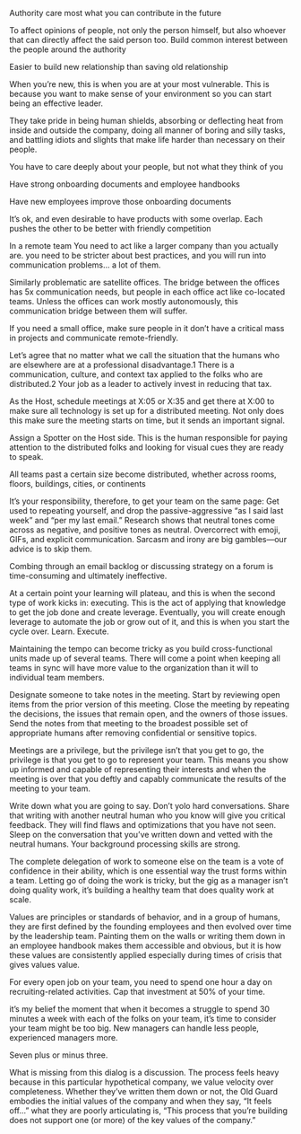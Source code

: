Authority care most what you can contribute in the future

To affect opinions of people, not only the person himself, but also whoever that can directly affect the said person too. Build common interest between the people around the authority

Easier to build new relationship than saving old relationship

When you’re new, this is when you are at your most vulnerable. This is because you want to make sense of your environment so you can start being an effective leader.

They take pride in being human shields, absorbing or deflecting heat from inside and outside the company, doing all manner of boring and silly tasks, and battling idiots and slights that make life harder than necessary on their people.

You have to care deeply about your people, but not what they think of you

Have strong onboarding documents and employee handbooks

Have new employees improve those onboarding documents

It’s ok, and even desirable to have products with some overlap. Each pushes the other to be better with friendly competition

In a remote team You need to act like a larger company than you actually are. you need to be stricter about best practices, and you will run into communication problems… a lot of them.

Similarly problematic are satellite offices. The bridge between the offices has 5x communication needs, but people in each office act like co-located teams. Unless the offices can work mostly autonomously, this communication bridge between them will suffer.

If you need a small office, make sure people in it don’t have a critical mass in projects and communicate remote-friendly.

Let’s agree that no matter what we call the situation that the humans who are elsewhere are at a professional disadvantage.1 There is a communication, culture, and context tax applied to the folks who are distributed.2 Your job as a leader to actively invest in reducing that tax.

As the Host, schedule meetings at X:05 or X:35 and get there at X:00 to make sure all technology is set up for a distributed meeting. Not only does this make sure the meeting starts on time, but it sends an important signal.

Assign a Spotter on the Host side. This is the human responsible for paying attention to the distributed folks and looking for visual cues they are ready to speak.

All teams past a certain size become distributed, whether across rooms, floors, buildings, cities, or continents

 It’s your responsibility, therefore, to get your team on the same page: Get used to repeating yourself, and drop the passive-aggressive “as I said last week” and “per my last email.” Research shows that neutral tones come across as negative, and positive tones as neutral. Overcorrect with emoji, GIFs, and explicit communication. Sarcasm and irony are big gambles—our advice is to skip them. 

Combing through an email backlog or discussing strategy on a forum is time-consuming and ultimately ineffective. 

 At a certain point your learning will plateau, and this is when the second type of work kicks in: executing. This is the act of applying that knowledge to get the job done and create leverage. Eventually, you will create enough leverage to automate the job or grow out of it, and this is when you start the cycle over. Learn. Execute.

Maintaining the tempo can become tricky as you build cross-functional units made up of several teams. There will come a point when keeping all teams in sync will have more value to the organization than it will to individual team members.

Designate someone to take notes in the meeting.
Start by reviewing open items from the prior version of this meeting.
Close the meeting by repeating the decisions, the issues that remain open, and the owners of those issues.
Send the notes from that meeting to the broadest possible set of appropriate humans after removing confidential or sensitive topics.

Meetings are a privilege, but the privilege isn’t that you get to go, the privilege is that you get to go to represent your team. This means you show up informed and capable of representing their interests and when the meeting is over that you deftly and capably communicate the results of the meeting to your team.

Write down what you are going to say. Don’t yolo hard conversations.
Share that writing with another neutral human who you know will give you critical feedback. They will find flaws and optimizations that you have not seen.
Sleep on the conversation that you’ve written down and vetted with the neutral humans. Your background processing skills are strong.

 The complete delegation of work to someone else on the team is a vote of confidence in their ability, which is one essential way the trust forms within a team. Letting go of doing the work is tricky, but the gig as a manager isn’t doing quality work, it’s building a healthy team that does quality work at scale.

 Values are principles or standards of behavior, and in a group of humans, they are first defined by the founding employees and then evolved over time by the leadership team. Painting them on the walls or writing them down in an employee handbook makes them accessible and obvious, but it is how these values are consistently applied especially during times of crisis that gives values value.


For every open job on your team, you need to spend one hour a day on recruiting-related activities. Cap that investment at 50% of your time. 

 it’s my belief the moment that when it becomes a struggle to spend 30 minutes a week with each of the folks on your team, it’s time to consider your team might be too big. New managers can handle less people, experienced managers more.

Seven plus or minus three.

What is missing from this dialog is a discussion. The process feels heavy because in this particular hypothetical company, we value velocity over completeness. Whether they’ve written them down or not, the Old Guard embodies the initial values of the company and when they say, “It feels off…” what they are poorly articulating is, “This process that you’re building does not support one (or more) of the key values of the company.”




